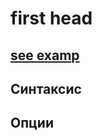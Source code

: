 # first head

## [see examp](/REPOBARE/_repo/sta/.d/.st_rc_d.data.d/ufl_stl0/.flow.d/011_fs4ufl9/_tst/part_1/_dir_tst/name_1/.ins_dr/001.rcm.d/res.md)

## Синтаксис



## Опции
    